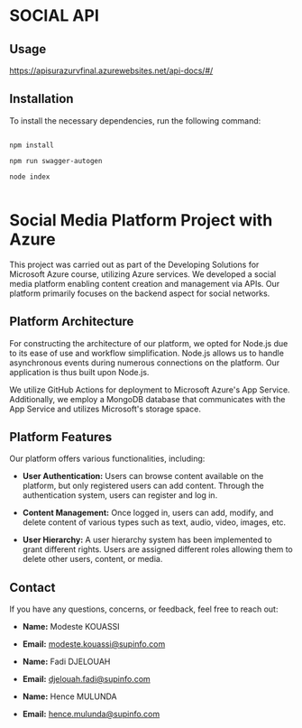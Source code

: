 # SOCIAL API


## Usage

https://apisurazurvfinal.azurewebsites.net/api-docs/#/

## Installation

To install the necessary dependencies, run the following command:

```

npm install 

npm run swagger-autogen

node index


```

# Social Media Platform Project with Azure

This project was carried out as part of the Developing Solutions for Microsoft Azure course, utilizing Azure services. We developed a social media platform enabling content creation and management via APIs. Our platform primarily focuses on the backend aspect for social networks.

## Platform Architecture

For constructing the architecture of our platform, we opted for Node.js due to its ease of use and workflow simplification. Node.js allows us to handle asynchronous events during numerous connections on the platform. Our application is thus built upon Node.js.

We utilize GitHub Actions for deployment to Microsoft Azure's App Service. Additionally, we employ a MongoDB database that communicates with the App Service and utilizes Microsoft's storage space.

## Platform Features

Our platform offers various functionalities, including:

- **User Authentication:** Users can browse content available on the platform, but only registered users can add content. Through the authentication system, users can register and log in.

- **Content Management:** Once logged in, users can add, modify, and delete content of various types such as text, audio, video, images, etc.

- **User Hierarchy:** A user hierarchy system has been implemented to grant different rights. Users are assigned different roles allowing them to delete other users, content, or media.


## Contact

If you have any questions, concerns, or feedback, feel free to reach out:

- **Name:**  Modeste KOUASSI
- **Email:** modeste.kouassi@supinfo.com

- **Name:**  Fadi DJELOUAH
- **Email:** djelouah.fadi@supinfo.com


- **Name:**  Hence MULUNDA
- **Email:** hence.mulunda@supinfo.com
